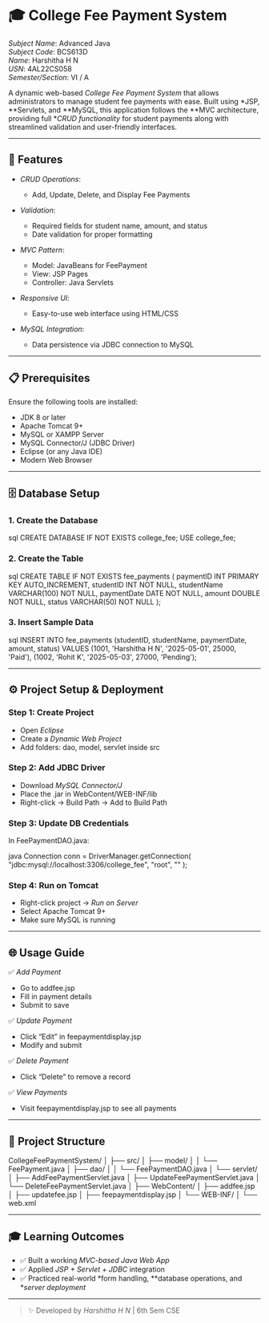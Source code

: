 # 🎓 College Fee Payment System

*Subject Name*: Advanced Java  
*Subject Code*: BCS613D  
*Name*: Harshitha H N  
*USN*: 4AL22CS058  
*Semester/Section*: VI / A

A dynamic web-based *College Fee Payment System* that allows administrators to manage student fee payments with ease. Built using *JSP, **Servlets, and **MySQL, this application follows the **MVC architecture, providing full **CRUD functionality* for student payments along with streamlined validation and user-friendly interfaces.

---

## 🚀 Features

- *CRUD Operations*:  
  - Add, Update, Delete, and Display Fee Payments  

- *Validation*:  
  - Required fields for student name, amount, and status  
  - Date validation for proper formatting  

- *MVC Pattern*:  
  - Model: JavaBeans for FeePayment  
  - View: JSP Pages  
  - Controller: Java Servlets  

- *Responsive UI*:  
  - Easy-to-use web interface using HTML/CSS  

- *MySQL Integration*:  
  - Data persistence via JDBC connection to MySQL  

---

## 📋 Prerequisites

Ensure the following tools are installed:

- JDK 8 or later  
- Apache Tomcat 9+  
- MySQL or XAMPP Server  
- MySQL Connector/J (JDBC Driver)  
- Eclipse (or any Java IDE)  
- Modern Web Browser  

---

## 🗄 Database Setup

### 1. Create the Database

sql
CREATE DATABASE IF NOT EXISTS college_fee;
USE college_fee;


### 2. Create the Table

sql
CREATE TABLE IF NOT EXISTS fee_payments (
    paymentID INT PRIMARY KEY AUTO_INCREMENT,
    studentID INT NOT NULL,
    studentName VARCHAR(100) NOT NULL,
    paymentDate DATE NOT NULL,
    amount DOUBLE NOT NULL,
    status VARCHAR(50) NOT NULL
);


### 3. Insert Sample Data

sql
INSERT INTO fee_payments (studentID, studentName, paymentDate, amount, status) VALUES
(1001, 'Harshitha H N', '2025-05-01', 25000, 'Paid'),
(1002, 'Rohit K', '2025-05-03', 27000, 'Pending');


---

## ⚙ Project Setup & Deployment

### Step 1: Create Project

- Open *Eclipse*  
- Create a *Dynamic Web Project*  
- Add folders: dao, model, servlet inside src  

### Step 2: Add JDBC Driver

- Download *MySQL Connector/J*  
- Place the .jar in WebContent/WEB-INF/lib  
- Right-click → Build Path → Add to Build Path  

### Step 3: Update DB Credentials

In FeePaymentDAO.java:

java
Connection conn = DriverManager.getConnection(
    "jdbc:mysql://localhost:3306/college_fee", 
    "root", 
    ""
);


### Step 4: Run on Tomcat

- Right-click project → *Run on Server*  
- Select Apache Tomcat 9+  
- Make sure MySQL is running  

---

## 🌐 Usage Guide

✅ *Add Payment*  
- Go to addfee.jsp  
- Fill in payment details  
- Submit to save

✅ *Update Payment*  
- Click “Edit” in feepaymentdisplay.jsp  
- Modify and submit

✅ *Delete Payment*  
- Click “Delete” to remove a record

✅ *View Payments*  
- Visit feepaymentdisplay.jsp to see all payments  

---

## 📁 Project Structure


CollegeFeePaymentSystem/
│
├── src/
│   ├── model/
│   │   └── FeePayment.java
│   ├── dao/
│   │   └── FeePaymentDAO.java
│   └── servlet/
│       ├── AddFeePaymentServlet.java
│       ├── UpdateFeePaymentServlet.java
│       └── DeleteFeePaymentServlet.java
│
├── WebContent/
│   ├── addfee.jsp
│   ├── updatefee.jsp
│   ├── feepaymentdisplay.jsp
│   └── WEB-INF/
│       └── web.xml


---

## 🎓 Learning Outcomes

- ✅ Built a working *MVC-based Java Web App*  
- ✅ Applied *JSP + Servlet + JDBC* integration  
- ✅ Practiced real-world *form handling, **database operations, and **server deployment*

---

> ✨ Developed by *Harshitha H N* | 6th Sem CSE
